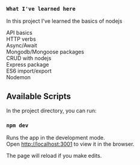 ### `What I've learned here`

In this project I've learned the basics of nodejs <br/>

API basics <br/>
HTTP verbs <br/>
Async/Await <br/>
Mongodb/Mongoose packages <br/>
CRUD with nodejs <br/>
Express package <br/>
ES6 import/export <br/>
Nodemon<br/>

## Available Scripts

In the project directory, you can run:

### `npm dev`

Runs the app in the development mode.<br />
Open [http://localhost:3001](http://localhost:3001) to view it in the browser.

The page will reload if you make edits.<br />